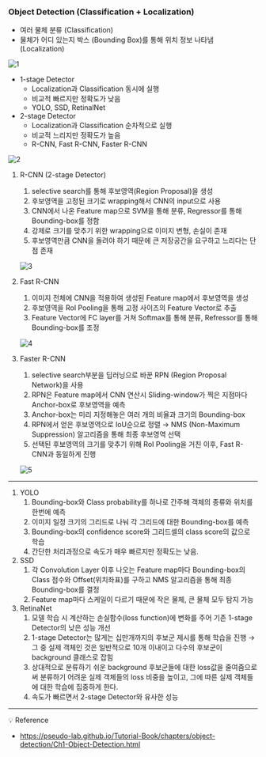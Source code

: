 ### Object Detection (Classification + Localization)

- 여러 물체 분류 (Classification)
- 물체가 어디 있는지 박스 (Bounding Box)를 통해 위치 정보 나타냄 (Localization)

![1](https://github.com/DaSeul-Seo/DataEngineering_Study/assets/67898022/3ca5b621-fda5-4067-bff9-e876ad1a19a3)

- 1-stage Detector
    - Localization과 Classification 동시에 실행
    - 비교적 빠르지만 정확도가 낮음
    - YOLO, SSD, RetinalNet
- 2-stage Detector
    - Localization과 Classification 순차적으로 실행
    - 비교적 느리지만 정확도가 높음
    - R-CNN, Fast R-CNN, Faster R-CNN

![2](https://github.com/DaSeul-Seo/DataEngineering_Study/assets/67898022/04c089e1-951d-4c29-ae12-991ebc18fe2b)

1. R-CNN (2-stage Detector)
    1. selective search를 통해 후보영역(Region Proposal)을 생성
    2. 후보영역을 고정된 크기로 wrapping해서 CNN의 input으로 사용
    3. CNN에서 나온 Feature map으로 SVM을 통해 분류, Regressor를 통해 Bounding-box를 정함
    4. 강제로 크기를 맞추기 위한 wrapping으로 이미지 변형, 손실이 존재
    5. 후보영역만큼 CNN을 돌려야 하기 때문에 큰 저장공간을 요구하고 느리다는 단점 존재
    
    ![3](https://github.com/DaSeul-Seo/DataEngineering_Study/assets/67898022/f83600ff-ba22-45a4-9a5f-552c8c4f6ecd)

2. Fast R-CNN
    1. 이미지 전체에 CNN을 적용하여 생성된 Feature map에서 후보영역을 생성
    2. 후보영역을 RoI Pooling을 통해 고정 사이즈의 Feature Vector로 추출
    3. Feature Vector에 FC layer를 거쳐 Softmax를 통해 분류, Refressor를 통해 Bounding-box를 조정
    
    ![4](https://github.com/DaSeul-Seo/DataEngineering_Study/assets/67898022/66c7c850-2dab-46aa-bf28-984b8b8988bd)

3. Faster R-CNN
    1. selective search부분을 딥러닝으로 바꾼 RPN (Region Proposal Network)을 사용
    2. RPN은 Feature map에서 CNN 연산시 Sliding-window가 찍은 지점마다 Anchor-box로 후보영역을 예측
    3. Anchor-box는 미리 지정해놓은 여러 개의 비율과 크기의 Bounding-box
    4. RPN에서 얻은 후보영역으로 IoU순으로 정렬 → NMS (Non-Maximum Suppression) 알고리즘을 통해 최종 후보영역 선택
    5. 선택된 후보영역의 크기를 맞추기 위해 RoI Pooling을 거친 이후, Fast R-CNN과 동일하게 진행
    
    ![5](https://github.com/DaSeul-Seo/DataEngineering_Study/assets/67898022/3e1ebbee-1db9-4f4a-816b-5afe6acffcf3)
    

---

1. YOLO
    1. Bounding-box와 Class probability를 하나로 간주해 객체의 종류와 위치를 한번에 예측
    2. 이미지 일정 크기의 그리드로 나눠 각 그리드에 대한 Bounding-box를 예측
    3. Bounding-box의 confidence score와 그리드셀의 class score의 값으로 학습
    4. 간단한 처리과정으로 속도가 매우 빠르지만 정확도는 낮음.
2. SSD
    1. 각 Convolution Layer 이후 나오는 Feature map마다 Bounding-box의 Class 점수와 Offset(위치좌표)를 구하고 NMS 알고리즘을 통해 최종 Bounding-box를 결정
    2. Feature map마다 스케일이 다르기 때문에 작은 물체, 큰 물체 모두 탐지 가능
3. RetinaNet
    1. 모델 학습 시 계산하는 손실함수(loss function)에 변화를 주어 기존 1-stage Detector의 낮은 성능 개선
    2. 1-stage Detector는 많게는 십만개까지의 후보군 제시를 통해 학습을 진행 → 그 중 실제 객체인 것은 일반적으로 10개 이내이고 다수의 후보군이 background 클래스로 잡힘
    3. 상대적으로 분류하기 쉬운 background 후보군들에 대한 loss값을 줄여줌으로써 분류하기 어려운 실제 객체들의 loss 비중을 높이고, 그에 따른 실제 객체들에 대한 학습에 집중하게 한다.
    4. 속도가 빠르면서 2-stage Detector와 유사한 성능

-------------------------------
<aside>
💡 Reference

</aside>

- https://pseudo-lab.github.io/Tutorial-Book/chapters/object-detection/Ch1-Object-Detection.html
